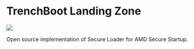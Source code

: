 TrenchBoot Landing Zone
=======================

![](https://api.travis-ci.com/TrenchBoot/landing-zone.svg?branch=master)

Open source implementation of Secure Loader for AMD Secure Startup.